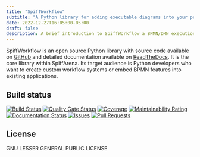 ```yaml
---
title: "SpiffWorkflow"
subtitle: "A Python library for adding executable diagrams into your projects"
date: 2022-12-27T16:05:00-05:00
draft: false
description: A brief introduction to SpiffWorkflow a BPMN/DMN execution library written in python.
---
```


SpiffWorkflow is an open source Python library with source code available on [GitHub](https://github.com/sartography/SpiffWorkflow]) and detailed documentation available on [ReadTheDocs](https://spiffworkflow.readthedocs.io/en/latest/).  It is the core library within SpiffArena.  Its target audience is Python developers who want to create custom workflow systems or embed BPMN features into existing applications.

## Build status
[![Build Status](https://travis-ci.com/sartography/SpiffWorkflow.svg?branch=master)](https://travis-ci.org/sartography/SpiffWorkflow)
[![Quality Gate Status](https://sonarcloud.io/api/project_badges/measure?project=sartography_SpiffWorkflow&metric=alert_status)](https://sonarcloud.io/dashboard?id=sartography_SpiffWorkflow)
[![Coverage](https://sonarcloud.io/api/project_badges/measure?project=sartography_SpiffWorkflow&metric=coverage)](https://sonarcloud.io/dashboard?id=sartography_SpiffWorkflow)
[![Maintainability Rating](https://sonarcloud.io/api/project_badges/measure?project=sartography_SpiffWorkflow&metric=sqale_rating)](https://sonarcloud.io/dashboard?id=sartography_SpiffWorkflow)
[![Documentation Status](https://readthedocs.org/projects/spiffworkflow/badge/?version=latest)](http://spiffworkflow.readthedocs.io/en/latest/?badge=latest)
[![Issues](https://img.shields.io/github/issues/sartography/spiffworkflow)](https://github.com/sartography/SpiffWorkflow/issues)
[![Pull Requests](https://img.shields.io/github/issues-pr/sartography/spiffworkflow)](https://github.com/sartography/SpiffWorkflow/pulls)

## License
GNU LESSER GENERAL PUBLIC LICENSE


